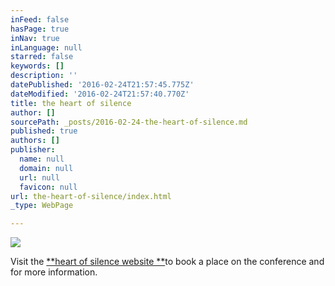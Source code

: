 ```yaml
---
inFeed: false
hasPage: true
inNav: true
inLanguage: null
starred: false
keywords: []
description: ''
datePublished: '2016-02-24T21:57:45.775Z'
dateModified: '2016-02-24T21:57:40.770Z'
title: the heart of silence
author: []
sourcePath: _posts/2016-02-24-the-heart-of-silence.md
published: true
authors: []
publisher:
  name: null
  domain: null
  url: null
  favicon: null
url: the-heart-of-silence/index.html
_type: WebPage

---
```

![](https://s3-us-west-2.amazonaws.com/the-grid-img/p/b3b4c2c9153d6f7ea97e8d51ddc4970a2a92f888.jpg)

Visit the [**heart of silence website **][0]to book a place on the conference and for more information.

[0]: www.theheartofsilence.co.uk
